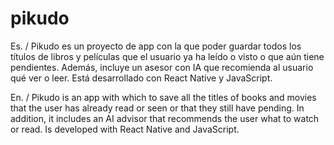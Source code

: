 # pikudo

Es. / 
Pikudo es un proyecto de app con la que poder guardar todos los títulos de libros y películas que el usuario ya ha leído o visto o que aún tiene pendientes. Además, incluye un asesor con IA que recomienda al usuario qué ver o leer.
Está desarrollado con React Native y JavaScript.

En. / 
Pikudo is an app with which to save all the titles of books and movies that the user has already read or seen or that they still have pending. In addition, it includes an AI advisor that recommends the user what to watch or read.
Is developed with React Native and JavaScript.
